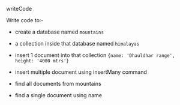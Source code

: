 writeCode

Write code to:-

- create a database named `mountains`
- a collection inside that database named `himalayas`
- insert 1 document into that collection `{name: 'Dhauldhar range', height: '4000 mtrs'}`

- insert multiple document using insertMany command
- find all documents from mountains
- find a single document using name


